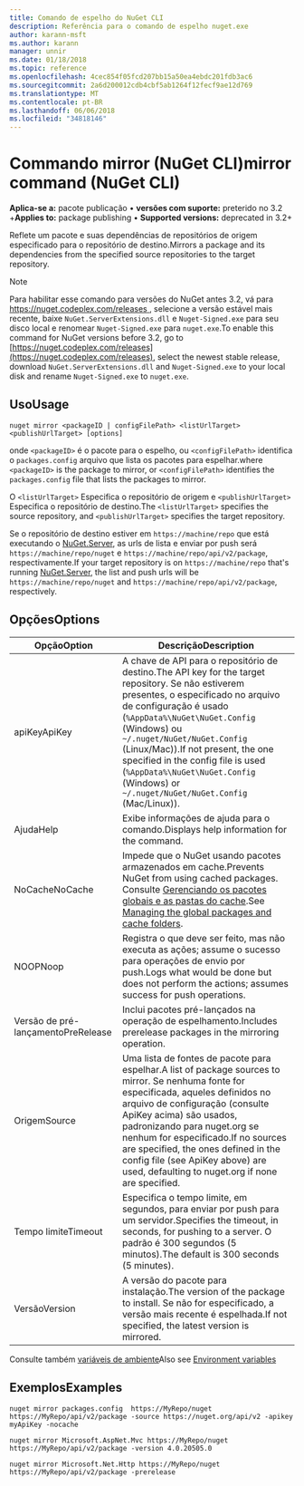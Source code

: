 ```yaml
---
title: Comando de espelho do NuGet CLI
description: Referência para o comando de espelho nuget.exe
author: karann-msft
ms.author: karann
manager: unnir
ms.date: 01/18/2018
ms.topic: reference
ms.openlocfilehash: 4cec854f05fcd207bb15a50ea4ebdc201fdb3ac6
ms.sourcegitcommit: 2a6d200012cdb4cbf5ab1264f12fecf9ae12d769
ms.translationtype: MT
ms.contentlocale: pt-BR
ms.lasthandoff: 06/06/2018
ms.locfileid: "34818146"
---
```

# <a name="mirror-command-nuget-cli"></a><span data-ttu-id="43f26-103">Commando mirror (NuGet CLI)</span><span class="sxs-lookup"><span data-stu-id="43f26-103">mirror command (NuGet CLI)</span></span>

<span data-ttu-id="43f26-104">**Aplica-se a:** pacote publicação &bullet; **versões com suporte:** preterido no 3.2 +</span><span class="sxs-lookup"><span data-stu-id="43f26-104">**Applies to:** package publishing &bullet; **Supported versions:** deprecated in 3.2+</span></span>

<span data-ttu-id="43f26-105">Reflete um pacote e suas dependências de repositórios de origem especificado para o repositório de destino.</span><span class="sxs-lookup"><span data-stu-id="43f26-105">Mirrors a package and its dependencies from the specified source repositories to the target repository.</span></span>

> [!NOTE]
> <span data-ttu-id="43f26-106">Para habilitar esse comando para versões do NuGet antes 3.2, vá para [ https://nuget.codeplex.com/releases ](https://nuget.codeplex.com/releases), selecione a versão estável mais recente, baixe `NuGet.ServerExtensions.dll` e `Nuget-Signed.exe` para seu disco local e renomear `Nuget-Signed.exe` para `nuget.exe`.</span><span class="sxs-lookup"><span data-stu-id="43f26-106">To enable this command for NuGet versions before 3.2, go to [https://nuget.codeplex.com/releases](https://nuget.codeplex.com/releases), select the newest stable release, download `NuGet.ServerExtensions.dll` and `Nuget-Signed.exe` to your local disk and rename `Nuget-Signed.exe` to `nuget.exe`.</span></span>

## <a name="usage"></a><span data-ttu-id="43f26-107">Uso</span><span class="sxs-lookup"><span data-stu-id="43f26-107">Usage</span></span>

```cli
nuget mirror <packageID | configFilePath> <listUrlTarget> <publishUrlTarget> [options]
```

<span data-ttu-id="43f26-108">onde `<packageID>` é o pacote para o espelho, ou `<configFilePath>` identifica o `packages.config` arquivo que lista os pacotes para espelhar.</span><span class="sxs-lookup"><span data-stu-id="43f26-108">where `<packageID>` is the package to mirror, or `<configFilePath>` identifies the `packages.config` file that lists the packages to mirror.</span></span>

<span data-ttu-id="43f26-109">O `<listUrlTarget>` Especifica o repositório de origem e `<publishUrlTarget>` Especifica o repositório de destino.</span><span class="sxs-lookup"><span data-stu-id="43f26-109">The `<listUrlTarget>` specifies the source repository, and `<publishUrlTarget>` specifies the target repository.</span></span>

<span data-ttu-id="43f26-110">Se o repositório de destino estiver em `https://machine/repo` que está executando o [NuGet.Server](../hosting-packages/nuget-server.md), as urls de lista e enviar por push será `https://machine/repo/nuget` e `https://machine/repo/api/v2/package`, respectivamente.</span><span class="sxs-lookup"><span data-stu-id="43f26-110">If your target repository is on `https://machine/repo` that's running [NuGet.Server](../hosting-packages/nuget-server.md), the list and push urls will be `https://machine/repo/nuget` and `https://machine/repo/api/v2/package`, respectively.</span></span>

## <a name="options"></a><span data-ttu-id="43f26-111">Opções</span><span class="sxs-lookup"><span data-stu-id="43f26-111">Options</span></span>

| <span data-ttu-id="43f26-112">Opção</span><span class="sxs-lookup"><span data-stu-id="43f26-112">Option</span></span> | <span data-ttu-id="43f26-113">Descrição</span><span class="sxs-lookup"><span data-stu-id="43f26-113">Description</span></span> |
| --- | --- |
| <span data-ttu-id="43f26-114">apiKey</span><span class="sxs-lookup"><span data-stu-id="43f26-114">ApiKey</span></span> | <span data-ttu-id="43f26-115">A chave de API para o repositório de destino.</span><span class="sxs-lookup"><span data-stu-id="43f26-115">The API key for the target repository.</span></span> <span data-ttu-id="43f26-116">Se não estiverem presentes, o especificado no arquivo de configuração é usado (`%AppData%\NuGet\NuGet.Config` (Windows) ou `~/.nuget/NuGet/NuGet.Config` (Linux/Mac)).</span><span class="sxs-lookup"><span data-stu-id="43f26-116">If not present,  the one specified in the config file is used (`%AppData%\NuGet\NuGet.Config` (Windows) or `~/.nuget/NuGet/NuGet.Config` (Mac/Linux)).</span></span> |
| <span data-ttu-id="43f26-117">Ajuda</span><span class="sxs-lookup"><span data-stu-id="43f26-117">Help</span></span> | <span data-ttu-id="43f26-118">Exibe informações de ajuda para o comando.</span><span class="sxs-lookup"><span data-stu-id="43f26-118">Displays help information for the command.</span></span> |
| <span data-ttu-id="43f26-119">NoCache</span><span class="sxs-lookup"><span data-stu-id="43f26-119">NoCache</span></span> | <span data-ttu-id="43f26-120">Impede que o NuGet usando pacotes armazenados em cache.</span><span class="sxs-lookup"><span data-stu-id="43f26-120">Prevents NuGet from using cached packages.</span></span> <span data-ttu-id="43f26-121">Consulte [Gerenciando os pacotes globais e as pastas do cache](../consume-packages/managing-the-global-packages-and-cache-folders.md).</span><span class="sxs-lookup"><span data-stu-id="43f26-121">See [Managing the global packages and cache folders](../consume-packages/managing-the-global-packages-and-cache-folders.md).</span></span> |
| <span data-ttu-id="43f26-122">NOOP</span><span class="sxs-lookup"><span data-stu-id="43f26-122">Noop</span></span> | <span data-ttu-id="43f26-123">Registra o que deve ser feito, mas não executa as ações; assume o sucesso para operações de envio por push.</span><span class="sxs-lookup"><span data-stu-id="43f26-123">Logs what would be done but does not perform the actions; assumes success for push operations.</span></span> |
| <span data-ttu-id="43f26-124">Versão de pré-lançamento</span><span class="sxs-lookup"><span data-stu-id="43f26-124">PreRelease</span></span> | <span data-ttu-id="43f26-125">Inclui pacotes pré-lançados na operação de espelhamento.</span><span class="sxs-lookup"><span data-stu-id="43f26-125">Includes prerelease packages in the mirroring operation.</span></span> |
| <span data-ttu-id="43f26-126">Origem</span><span class="sxs-lookup"><span data-stu-id="43f26-126">Source</span></span> | <span data-ttu-id="43f26-127">Uma lista de fontes de pacote para espelhar.</span><span class="sxs-lookup"><span data-stu-id="43f26-127">A list of package sources to mirror.</span></span> <span data-ttu-id="43f26-128">Se nenhuma fonte for especificada, aqueles definidos no arquivo de configuração (consulte ApiKey acima) são usados, padronizando para nuget.org se nenhum for especificado.</span><span class="sxs-lookup"><span data-stu-id="43f26-128">If no sources are specified, the ones defined in the config file (see ApiKey above) are used, defaulting to nuget.org if none are specified.</span></span> |
| <span data-ttu-id="43f26-129">Tempo limite</span><span class="sxs-lookup"><span data-stu-id="43f26-129">Timeout</span></span> | <span data-ttu-id="43f26-130">Especifica o tempo limite, em segundos, para enviar por push para um servidor.</span><span class="sxs-lookup"><span data-stu-id="43f26-130">Specifies the timeout, in seconds, for pushing to a server.</span></span> <span data-ttu-id="43f26-131">O padrão é 300 segundos (5 minutos).</span><span class="sxs-lookup"><span data-stu-id="43f26-131">The default is 300 seconds (5 minutes).</span></span> |
| <span data-ttu-id="43f26-132">Versão</span><span class="sxs-lookup"><span data-stu-id="43f26-132">Version</span></span> | <span data-ttu-id="43f26-133">A versão do pacote para instalação.</span><span class="sxs-lookup"><span data-stu-id="43f26-133">The version of the package to install.</span></span> <span data-ttu-id="43f26-134">Se não for especificado, a versão mais recente é espelhada.</span><span class="sxs-lookup"><span data-stu-id="43f26-134">If not specified, the latest version is mirrored.</span></span> |

<span data-ttu-id="43f26-135">Consulte também [variáveis de ambiente](cli-ref-environment-variables.md)</span><span class="sxs-lookup"><span data-stu-id="43f26-135">Also see [Environment variables](cli-ref-environment-variables.md)</span></span>

## <a name="examples"></a><span data-ttu-id="43f26-136">Exemplos</span><span class="sxs-lookup"><span data-stu-id="43f26-136">Examples</span></span>

```cli
nuget mirror packages.config  https://MyRepo/nuget https://MyRepo/api/v2/package -source https://nuget.org/api/v2 -apikey myApiKey -nocache

nuget mirror Microsoft.AspNet.Mvc https://MyRepo/nuget https://MyRepo/api/v2/package -version 4.0.20505.0

nuget mirror Microsoft.Net.Http https://MyRepo/nuget https://MyRepo/api/v2/package -prerelease
```
